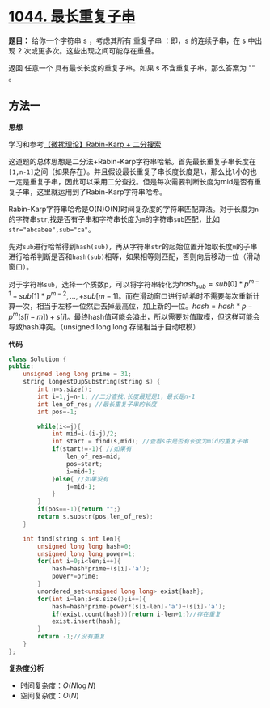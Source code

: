 # [1044. 最长重复子串](https://leetcode-cn.com/problems/longest-duplicate-substring/)

**题目：** 给你一个字符串 s ，考虑其所有 重复子串 ：即，s 的连续子串，在 s 中出现 2 次或更多次。这些出现之间可能存在重叠。

返回 任意一个 具有最长长度的重复子串。如果 s 不含重复子串，那么答案为 "" 。



## 方法一

**思想**

学习和参考[【微扰理论】Rabin-Karp + 二分搜索](https://leetcode-cn.com/problems/longest-duplicate-substring/solution/wei-rao-li-lun-rabin-karp-er-fen-sou-suo-3c22/)

这道题的总体思想是二分法+Rabin-Karp字符串哈希。首先最长重复子串长度在`[1,n-1]`之间（如果存在）。并且假设最长重复子串长度长度是`l`，那么比`l`小的也一定是重复子串，因此可以采用二分查找。但是每次需要判断长度为mid是否有重复子串，这里就运用到了Rabin-Karp字符串哈希。



Rabin-Karp字符串哈希是O(N)O(N)时间复杂度的字符串匹配算法。对于长度为`n`的字符串`str`,找是否有子串和字符串长度为`m`的字符串`sub`匹配，比如`str="abcabee",sub="ca"`。

先对`sub`进行哈希得到`hash(sub)`，再从字符串`str`的起始位置开始取长度`m`的子串进行哈希判断是否和`hash(sub)`相等，如果相等则匹配，否则向后移动一位（滑动窗口）。

对于字符串`sub`，选择一个质数p，可以将字符串转化为$hash_{sub}=sub[0]*p^{m-1}+sub[1]*p^{m-2},...,+sub[m-1]$。而在滑动窗口进行哈希时不需要每次重新计算一次，相当于左移一位然后去掉最高位，加上新的一位。$hash=hash*p-p^{m}(s[i-m])+s[i]$。最终hash值可能会溢出，所以需要对值取模，但这样可能会导致hash冲突。（unsigned long long 存储相当于自动取模）



**代码**

```C++
class Solution {
public:
    unsigned long long prime = 31;
    string longestDupSubstring(string s) {
        int n=s.size();
        int i=1,j=n-1; //二分查找,长度最短是1，最长是n-1
        int len_of_res; //最长重复子串的长度
        int pos=-1;

        while(i<=j){
            int mid=i-(i-j)/2;
            int start = find(s,mid); //查看s中是否有长度为mid的重复子串
            if(start!=-1){ //如果有
                len_of_res=mid;
                pos=start;
                i=mid+1;
            }else{ //如果没有
                j=mid-1;
            }
        }
        if(pos==-1){return "";}
        return s.substr(pos,len_of_res);
    }

    int find(string s,int len){
        unsigned long long hash=0;
        unsigned long long power=1;
        for(int i=0;i<len;i++){
            hash=hash*prime+(s[i]-'a');
            power*=prime;
        }
        unordered_set<unsigned long long> exist{hash};
        for(int i=len;i<s.size();i++){
            hash=hash*prime-power*(s[i-len]-'a')+(s[i]-'a');
            if(exist.count(hash)){return i-len+1;}//存在重复
            exist.insert(hash);
        }
        return -1;//没有重复
    }
};
```



**复杂度分析**

- 时间复杂度：$O(N\log N)$
- 空间复杂度：$O(N)$